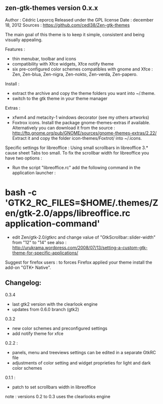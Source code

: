zen-gtk-themes version 0.x.x
----------------------------

Author : Cédric Leporcq
Released under the GPL license
Date : december 18, 2012
Sources : https://github.com/cedl38/Zen-gtk-themes

The main goal of this theme is to keep it simple, consistent and being visually appealing.

Features :
 - thin menubar, toolbar and icons
 - compatibility with Xfce widgets, Xfce notify theme
 - six pre-configured color schemes compatibles with gnome and Xfce : Zen, Zen-blua, Zen-nigra, Zen-nokto, Zen-verda, Zen-papero.

Install :
 - extract the archive and copy the theme folders you want into ~/.theme.
 - switch to the gtk theme in your theme manager

Extras :
 - xfwm4 and metacity-1 windows decorator (see my others artworks)
 - Foxtrox icons. Install the package gnome-themes-extras if available. 
Alternatively you can download it from the source : http://ftp.gnome.org/pub/GNOME/sources/gnome-themes-extras/2.22/
Extract it and copy the folder icon-themes/Foxtrot/ into ~/.icons.

Specific settings for libreoffice :
Using small scrollbars in libreoffice 3.* cause sheet Tabs too small.
To fix the scrollbar width for libreoffice you have two options :
 - Run the script "libreoffice.rc"
add the following command in the application launcher :
# bash -c 'GTK2_RC_FILES=$HOME/.themes/Zen/gtk-2.0/apps/libreoffice.rc application-command'
 - edit Zen/gtk-2.0/gtkrc and change value of "GtkScrollbar::slider-width" from "12" to "14"
see also :
http://urukrama.wordpress.com/2008/07/13/setting-a-custom-gtk-theme-for-specific-applications/

Suggest for firefox users : to forces Firefox applied your theme install the add-on "GTK+ Native".

Changelog:
----------

0.3.4
- last gtk2 version with the clearlook engine
- updates from 0.6.0 branch (gtk2)

0.3.2
- new color schemes and preconfigured settings
- add notify theme for xfce

0.2.2 :
- panels, menu and treeviews settings can be edited in a separate GtkRC file
- adjustments of color setting and widget proprieties for light and dark color schemes

0.1.1 :
- patch to set scrollbars width in libreoffice

note : versions 0.2 to 0.3 uses the clearlooks engine
